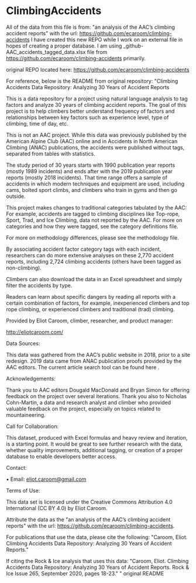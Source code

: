 # ClimbingAccidents
All of the data from this file is from: "an analysis of the AAC’s climbing accident reports" with the url: https://github.com/ecaroom/climbing-accidents
I have created this new REPO while I work on an external file in hopes of creating a proper database.
I am using _github-AAC_accidents_tagged_data.xlsx file from https://github.com/ecaroom/climbing-accidents primarily. 

original REPO located here: https://github.com/ecaroom/climbing-accidents 


For reference, below is the README from original repository: 
"Climbing Accidents Data Repository: Analyzing 30 Years of Accident Reports

This is a data repository for a project using natural language analysis to tag factors and analyze 30 years of climbing accident reports. The goal of this project is to help climbers better understand frequency of factors and relationships between key factors such as experience level, type of climbing, time of day, etc.

This is not an AAC project. While this data was previously published by the American Alpine Club (AAC) online and in Accidents in North American Climbing (ANAC) publications, the accidents were published without tags, separated from tables with statistics.

The study period of 30 years starts with 1990 publication year reports (mostly 1989 incidents) and ends after with the 2019 publication year reports (mostly 2018 incidents). That time range offers a sample of accidents in which modern techniques and equipment are used, including cams, bolted sport climbs, and climbers who train in gyms and then go outside.

This project makes changes to traditional categories tabulated by the AAC: For example, accidents are tagged to climbing disciplines like Top-rope, Sport, Trad, and Ice Climbing, data not reported by the AAC. For more on categories and how they were tagged, see the category definitions file.

For more on methodology differences, please see the methodology file.

By associating accident factor category tags with each incident, researchers can do more extensive analyses on these 2,770 accident reports, including 2,724 climbing accidents (others have been tagged as non-climbing).

Climbers can also download the data in an Excel spreadsheet and simply filter the accidents by type.

Readers can learn about specific dangers by reading all reports with a certain combination of factors, for example, inexperienced climbers and top rope climbing, or experienced climbers and traditional (trad) climbing.

Provided by Eliot Caroom, climber, researcher, and product manager:

http://eliotcaroom.com/

Data Sources:

This data was gathered from the AAC’s public website in 2018, prior to a site redesign. 2019 data came from ANAC publication proofs provided by the AAC editors. The current article search tool can be found here .

Acknowledgements:

Thank you to AAC editors Dougald MacDonald and Bryan Simon for offering feedback on the project over several iterations. Thank you also to Nicholas Cohn-Martin, a data and research analyst and climber who provided valuable feedback on the project, especially on topics related to mountaineering.

Call for Collaboration:

This dataset, produced with Excel formulas and heavy review and iteration, is a starting point. It would be great to see further research with the data, whether quality improvements, additional tagging, or creation of a proper database to enable developers better access.

Contact:

• Email: eliot.caroom@gmail.com

Terms of Use:

This data set is licensed under the Creative Commons Attribution 4.0 International (CC BY 4.0) by Eliot Caroom.

Attribute the data as the "an analysis of the AAC’s climbing accident reports" with the url: https://github.com/ecaroom/climbing-accidents.

For publications that use the data, please cite the following: "Caroom, Eliot. Climbing Accidents Data Repository: Analyzing 30 Years of Accident Reports.”

If citing the Rock & Ice analysis that uses this data: "Caroom, Eliot. Climbing Accidents Data Repository: Analyzing 30 Years of Accident Reports. Rock & Ice Issue 265, September 2020, pages 18-23." " original README 
